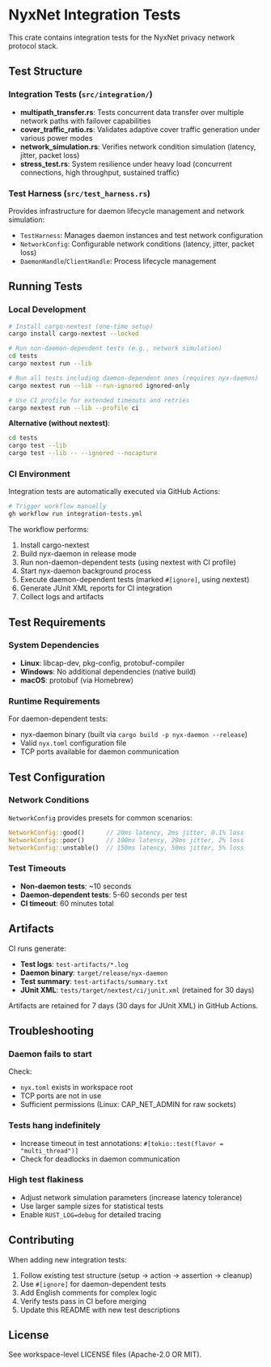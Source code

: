 # NyxNet Integration Tests

This crate contains integration tests for the NyxNet privacy network protocol stack.

## Test Structure

### Integration Tests (`src/integration/`)

- **multipath_transfer.rs**: Tests concurrent data transfer over multiple network paths with failover capabilities
- **cover_traffic_ratio.rs**: Validates adaptive cover traffic generation under various power modes
- **network_simulation.rs**: Verifies network condition simulation (latency, jitter, packet loss)
- **stress_test.rs**: System resilience under heavy load (concurrent connections, high throughput, sustained traffic)

### Test Harness (`src/test_harness.rs`)

Provides infrastructure for daemon lifecycle management and network simulation:

- `TestHarness`: Manages daemon instances and test network configuration
- `NetworkConfig`: Configurable network conditions (latency, jitter, packet loss)
- `DaemonHandle`/`ClientHandle`: Process lifecycle management

## Running Tests

### Local Development

```bash
# Install cargo-nextest (one-time setup)
cargo install cargo-nextest --locked

# Run non-daemon-dependent tests (e.g., network simulation)
cd tests
cargo nextest run --lib

# Run all tests including daemon-dependent ones (requires nyx-daemon)
cargo nextest run --lib --run-ignored ignored-only

# Use CI profile for extended timeouts and retries
cargo nextest run --lib --profile ci
```

**Alternative (without nextest)**:
```bash
cd tests
cargo test --lib
cargo test --lib -- --ignored --nocapture
```

### CI Environment

Integration tests are automatically executed via GitHub Actions:

```bash
# Trigger workflow manually
gh workflow run integration-tests.yml
```

The workflow performs:
1. Install cargo-nextest
2. Build nyx-daemon in release mode
3. Run non-daemon-dependent tests (using nextest with CI profile)
4. Start nyx-daemon background process
5. Execute daemon-dependent tests (marked `#[ignore]`, using nextest)
6. Generate JUnit XML reports for CI integration
7. Collect logs and artifacts

## Test Requirements

### System Dependencies

- **Linux**: libcap-dev, pkg-config, protobuf-compiler
- **Windows**: No additional dependencies (native build)
- **macOS**: protobuf (via Homebrew)

### Runtime Requirements

For daemon-dependent tests:
- nyx-daemon binary (built via `cargo build -p nyx-daemon --release`)
- Valid `nyx.toml` configuration file
- TCP ports available for daemon communication

## Test Configuration

### Network Conditions

`NetworkConfig` provides presets for common scenarios:

```rust
NetworkConfig::good()      // 20ms latency, 2ms jitter, 0.1% loss
NetworkConfig::poor()      // 100ms latency, 20ms jitter, 2% loss
NetworkConfig::unstable()  // 150ms latency, 50ms jitter, 5% loss
```

### Test Timeouts

- **Non-daemon tests**: ~10 seconds
- **Daemon-dependent tests**: 5-60 seconds per test
- **CI timeout**: 60 minutes total

## Artifacts

CI runs generate:

- **Test logs**: `test-artifacts/*.log`
- **Daemon binary**: `target/release/nyx-daemon`
- **Test summary**: `test-artifacts/summary.txt`
- **JUnit XML**: `tests/target/nextest/ci/junit.xml` (retained for 30 days)

Artifacts are retained for 7 days (30 days for JUnit XML) in GitHub Actions.

## Troubleshooting

### Daemon fails to start

Check:
- `nyx.toml` exists in workspace root
- TCP ports are not in use
- Sufficient permissions (Linux: CAP_NET_ADMIN for raw sockets)

### Tests hang indefinitely

- Increase timeout in test annotations: `#[tokio::test(flavor = "multi_thread")]`
- Check for deadlocks in daemon communication

### High test flakiness

- Adjust network simulation parameters (increase latency tolerance)
- Use larger sample sizes for statistical tests
- Enable `RUST_LOG=debug` for detailed tracing

## Contributing

When adding new integration tests:

1. Follow existing test structure (setup → action → assertion → cleanup)
2. Use `#[ignore]` for daemon-dependent tests
3. Add English comments for complex logic
4. Verify tests pass in CI before merging
5. Update this README with new test descriptions

## License

See workspace-level LICENSE files (Apache-2.0 OR MIT).

